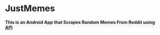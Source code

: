 # JustMemes

#### This is an Android App that Scrapes Random Memes From Reddit using [API](https://meme-api.herokuapp.com/gimme)
